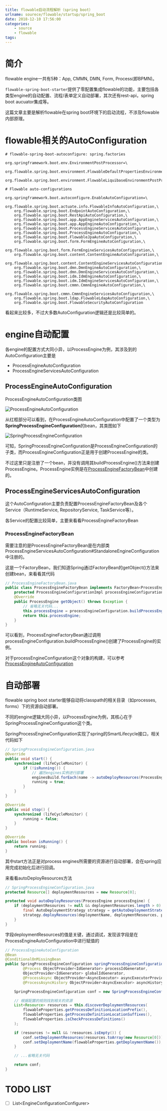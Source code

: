 ```yaml
---
title: flowable启动流程解析（spring boot）
urlname: sourece/flowable/startup/spring_boot
date: 2018-12-10 17:56:00
categories:
    - source
    - flowable
tags:
---
```


# 简介

flowable engine一共有5种：App, CMMN, DMN, Form, Process(即BPMN)。

`flowable-spring-boot-starter`提供了零配置集成flowable的功能，主要包括各类型engine的自动配置、流程/表单定义自动部署，其次还有rest-api，spring boot aucuator集成等。

这篇文章主要是解析flowable在spring boot环境下的启动流程，不涉及flowable内部原理。

# flowable相关的AutoConfiguration

```properties
# flowable-spring-boot-autoconfigure: spring.factories

org.springframework.boot.env.EnvironmentPostProcessor=\
  org.flowable.spring.boot.environment.FlowableDefaultPropertiesEnvironmentPostProcessor,\
  org.flowable.spring.boot.environment.FlowableLiquibaseEnvironmentPostProcessor

# Flowable auto-configurations

org.springframework.boot.autoconfigure.EnableAutoConfiguration=\
    org.flowable.spring.boot.actuate.info.FlowableInfoAutoConfiguration,\
    org.flowable.spring.boot.EndpointAutoConfiguration,\
    org.flowable.spring.boot.RestApiAutoConfiguration,\
    org.flowable.spring.boot.app.AppEngineServicesAutoConfiguration,\
    org.flowable.spring.boot.app.AppEngineAutoConfiguration,\
    org.flowable.spring.boot.ProcessEngineServicesAutoConfiguration,\
    org.flowable.spring.boot.ProcessEngineAutoConfiguration,\
    org.flowable.spring.boot.FlowableJpaAutoConfiguration,\
    org.flowable.spring.boot.form.FormEngineAutoConfiguration,\
    org.flowable.spring.boot.form.FormEngineServicesAutoConfiguration,\
    org.flowable.spring.boot.content.ContentEngineAutoConfiguration,\
    org.flowable.spring.boot.content.ContentEngineServicesAutoConfiguration,\
    org.flowable.spring.boot.dmn.DmnEngineAutoConfiguration,\
    org.flowable.spring.boot.dmn.DmnEngineServicesAutoConfiguration,\
    org.flowable.spring.boot.idm.IdmEngineAutoConfiguration,\
    org.flowable.spring.boot.idm.IdmEngineServicesAutoConfiguration,\
    org.flowable.spring.boot.cmmn.CmmnEngineAutoConfiguration,\
    org.flowable.spring.boot.cmmn.CmmnEngineServicesAutoConfiguration,\
    org.flowable.spring.boot.ldap.FlowableLdapAutoConfiguration,\
    org.flowable.spring.boot.FlowableSecurityAutoConfiguration
```

看起来比较多，不过大多数AutoConfiguration逻辑还是比较简单的。

# engine自动配置

各engine的配置方式大同小异，以ProcessEngine为例，其涉及到的AutoConfiguration主要是

- ProcessEngineAutoConfiguration
- ProcessEngineServicesAutoConfiguration

## ProcessEngineAutoConfiguration

ProcessEngineAutoConfiguration类图

![ProcessEngineAutoConfiguration](/images/flowable/class_diagram_ProcessEngineAutoConfiguration.png)

从红框部分可以看到，在ProcessEngineAutoConfiguration中配置了一个类型为**SpringProcessEngineConfiguration**的bean，其类图如下

![SpringProcessEngineConfiguration](/images/flowable/class_diagram_SpringProcessEngineConfiguration.png)

可知，SpringProcessEngineConfiguration是ProcessEngineConfiguration的子类，而ProcessEngineConfiguration正是用于创建ProcessEngine的类。

不过这里只是注册了一个bean，并没有调用其buildProcessEngine()方法来创建ProcessEngine。ProcessEngine实例是在[ProcessEngineFactoryBean](#ProcessEngineFactoryBean)中创建的。

## ProcessEngineServicesAutoConfiguration

这个AutoConfiguration主要负责配置ProcessEngineFactoryBean及各个Service（RuntimeService, RepositoryService, TaskService等）。

各Service的配置比较简单，主要来看看ProcessEngineFactoryBean

### ProcessEngineFactoryBean

需要注意的是ProcessEngineFactoryBean是在内部类ProcessEngineServicesAutoConfiguration#StandaloneEngineConfiguration中注册的。

这是一个FactoryBean，我们知道Spring通过FactoryBean的getObject()方法来创建bean，来看看其代码

```java
// ProcessEngineFactoryBean.java
public class ProcessEngineFactoryBean implements FactoryBean<ProcessEngine>, DisposableBean, ApplicationContextAware {
    protected ProcessEngineConfigurationImpl processEngineConfiguration;
    @Override
    public ProcessEngine getObject() throws Exception {
        // 省略无关代码...
        this.processEngine = processEngineConfiguration.buildProcessEngine();
        return this.processEngine;
    }
}
```

可以看到，ProcessEngineFactoryBean通过调用processEngineConfiguration.buildProcessEngine()创建了ProcessEngine的实例。

对于processEngineConfiguration这个对象的构建，可以参考[ProcessEngineAutoConfiguration](#ProcessEngineAutoConfiguration)

# 自动部署

flowable spring boot starter能够自动将classpath的相关目录（如processes, forms）下的资源自动部署。

不同的engine逻辑大同小异，以ProcessEngine为例，其核心在于SpringProcessEngineConfiguration这个类。

SpringProcessEngineConfiguration实现了spring的SmartLifecycle接口，相关代码如下

```java
// SpringProcessEngineConfiguration.java
@Override
public void start() {
    synchronized (lifeCycleMonitor) {
        if (!isRunning()) {
            // 遍历engines实例进行部署
            enginesBuild.forEach(name -> autoDeployResources(ProcessEngines.getProcessEngine(name)));
            running = true;
        }
    }
}

@Override
public void stop() {
    synchronized (lifeCycleMonitor) {
        running = false;
    }
}

@Override
public boolean isRunning() {
    return running;
}
```

其中start方法正是对process engines所需要的资源进行自动部署，会在spring应用完成初始化后进行回调。

来看看autoDeployResources方法

```java
// SpringProcessEngineConfiguration.java
protected Resource[] deploymentResources = new Resource[0];

protected void autoDeployResources(ProcessEngine processEngine) {
    if (deploymentResources != null && deploymentResources.length > 0) {
        final AutoDeploymentStrategy strategy = getAutoDeploymentStrategy(deploymentMode);      // 选择部署策略
        strategy.deployResources(deploymentName, deploymentResources, processEngine.getRepositoryService());
    }
}
```

字段deploymentResources的值是关键，通过调试，发现该字段是在ProcessEngineAutoConfiguration中进行赋值的

```java
// ProcessEngineAutoConfiguration
@Bean
@ConditionalOnMissingBean
public SpringProcessEngineConfiguration springProcessEngineConfiguration(DataSource dataSource, PlatformTransactionManager platformTransactionManager,
        @Process ObjectProvider<IdGenerator> processIdGenerator,
        ObjectProvider<IdGenerator> globalIdGenerator,
        @ProcessAsync ObjectProvider<AsyncExecutor> asyncExecutorProvider,
        @ProcessAsyncHistory ObjectProvider<AsyncExecutor> asyncHistoryExecutorProvider) throws IOException {

    SpringProcessEngineConfiguration conf = new SpringProcessEngineConfiguration();

    // 根据配置的规则找到相关的资源
    List<Resource> resources = this.discoverDeploymentResources(
        flowableProperties.getProcessDefinitionLocationPrefix(),
        flowableProperties.getProcessDefinitionLocationSuffixes(),
        flowableProperties.isCheckProcessDefinitions()
    );

    if (resources != null && !resources.isEmpty()) {
        conf.setDeploymentResources(resources.toArray(new Resource[0]));
        conf.setDeploymentName(flowableProperties.getDeploymentName());
    }

    // ...省略无关代码

    return conf;
}
```

# TODO LIST

- [ ] List<EngineConfigurationConfigurer\>
